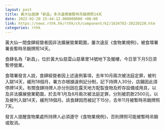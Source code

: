 ```yaml
---
layout: post
title: 黃大仙食肆「新昌」多次違規被暫時吊銷牌照14天
date: 2022-02-20 15:44:12.000000000 +08:00
link: https://news.rthk.hk/rthk/ch/component/k2/1634783-20220220.htm
categories: rthk
---
```


黃大仙一間食肆經營者因非法擴展營業範圍，屢次違反《食物業規例》，被食環署署長暫時吊銷牌照14天。

食肆名為「新昌」，位於黃大仙慈雲山慈華里14號地下及閣樓，今日至下月5日須暫停營業。

食環署發言人說，食肆經營者因上述違例事項，去年10月兩次被法庭定罪，被判入獄14天，緩刑18個月，署方亦根據違例記分制，記下持牌人30分，店鋪因此須停牌14天。有關食肆持牌人亦分別因在露天地方配製食物及貯存設備或用具，以及非法擴展營業範圍，於去年1月及8月兩次被法庭定罪，分別被罰款2500元，以及被判入獄14天，緩刑18個月。該食肆因而被記下15分，去年11月被暫時吊銷牌照7天。

發言人提醒食物業處所持牌人必須遵守《食物業規例》，否則牌照可能被暫時吊銷或取消。
